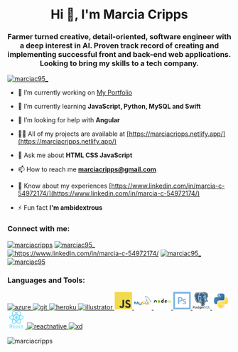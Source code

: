 <h1 align="center">Hi 👋, I'm Marcia Cripps</h1>
<h3 align="center">Farmer turned creative, detail-oriented, software engineer with a deep interest in AI. Proven track record of creating and implementing successful front and back-end web applications. Looking to bring my skills to a tech company.</h3>

<p align="left"> <a href="https://twitter.com/marciac95_" target="blank"><img src="https://img.shields.io/twitter/follow/marciac95_?logo=twitter&style=for-the-badge" alt="marciac95_" /></a> </p>

- 🔭 I’m currently working on [My Portfolio](https://marciacripps.netlify.app/)

- 🌱 I’m currently learning **JavaScript, Python, MySQL and Swift**

- 🤝 I’m looking for help with **Angular**

- 👨‍💻 All of my projects are available at [https://marciacripps.netlify.app/](https://marciacripps.netlify.app/)

- 💬 Ask me about **HTML CSS JavaScript**

- 📫 How to reach me **marciacripps@gmail.com**

- 📄 Know about my experiences [https://www.linkedin.com/in/marcia-c-54972174/](https://www.linkedin.com/in/marcia-c-54972174/)

- ⚡ Fun fact **I'm ambidextrous**

<h3 align="left">Connect with me:</h3>
<p align="left">
<a href="https://codepen.io/marciacripps" target="blank"><img align="center" src="https://raw.githubusercontent.com/rahuldkjain/github-profile-readme-generator/master/src/images/icons/Social/codepen.svg" alt="marciacripps" height="30" width="40" /></a>
<a href="https://twitter.com/marciac95_" target="blank"><img align="center" src="https://raw.githubusercontent.com/rahuldkjain/github-profile-readme-generator/master/src/images/icons/Social/twitter.svg" alt="marciac95_" height="30" width="40" /></a>
<a href="https://linkedin.com/in/https://www.linkedin.com/in/marcia-c-54972174/" target="blank"><img align="center" src="https://raw.githubusercontent.com/rahuldkjain/github-profile-readme-generator/master/src/images/icons/Social/linked-in-alt.svg" alt="https://www.linkedin.com/in/marcia-c-54972174/" height="30" width="40" /></a>
<a href="https://instagram.com/marciac95_" target="blank"><img align="center" src="https://raw.githubusercontent.com/rahuldkjain/github-profile-readme-generator/master/src/images/icons/Social/instagram.svg" alt="marciac95_" height="30" width="40" /></a>
<a href="https://www.youtube.com/c/marciac95" target="blank"><img align="center" src="https://raw.githubusercontent.com/rahuldkjain/github-profile-readme-generator/master/src/images/icons/Social/youtube.svg" alt="marciac95" height="30" width="40" /></a>
</p>

<h3 align="left">Languages and Tools:</h3>
<p align="left"> <a href="https://azure.microsoft.com/en-in/" target="_blank" rel="noreferrer"> <img src="https://www.vectorlogo.zone/logos/microsoft_azure/microsoft_azure-icon.svg" alt="azure" width="40" height="40"/> </a> <a href="https://git-scm.com/" target="_blank" rel="noreferrer"> <img src="https://www.vectorlogo.zone/logos/git-scm/git-scm-icon.svg" alt="git" width="40" height="40"/> </a> <a href="https://heroku.com" target="_blank" rel="noreferrer"> <img src="https://www.vectorlogo.zone/logos/heroku/heroku-icon.svg" alt="heroku" width="40" height="40"/> </a> <a href="https://www.adobe.com/in/products/illustrator.html" target="_blank" rel="noreferrer"> <img src="https://www.vectorlogo.zone/logos/adobe_illustrator/adobe_illustrator-icon.svg" alt="illustrator" width="40" height="40"/> </a> <a href="https://developer.mozilla.org/en-US/docs/Web/JavaScript" target="_blank" rel="noreferrer"> <img src="https://raw.githubusercontent.com/devicons/devicon/master/icons/javascript/javascript-original.svg" alt="javascript" width="40" height="40"/> </a> <a href="https://www.mysql.com/" target="_blank" rel="noreferrer"> <img src="https://raw.githubusercontent.com/devicons/devicon/master/icons/mysql/mysql-original-wordmark.svg" alt="mysql" width="40" height="40"/> </a> <a href="https://nodejs.org" target="_blank" rel="noreferrer"> <img src="https://raw.githubusercontent.com/devicons/devicon/master/icons/nodejs/nodejs-original-wordmark.svg" alt="nodejs" width="40" height="40"/> </a> <a href="https://www.photoshop.com/en" target="_blank" rel="noreferrer"> <img src="https://raw.githubusercontent.com/devicons/devicon/master/icons/photoshop/photoshop-line.svg" alt="photoshop" width="40" height="40"/> </a> <a href="https://www.postgresql.org" target="_blank" rel="noreferrer"> <img src="https://raw.githubusercontent.com/devicons/devicon/master/icons/postgresql/postgresql-original-wordmark.svg" alt="postgresql" width="40" height="40"/> </a> <a href="https://www.python.org" target="_blank" rel="noreferrer"> <img src="https://raw.githubusercontent.com/devicons/devicon/master/icons/python/python-original.svg" alt="python" width="40" height="40"/> </a> <a href="https://reactjs.org/" target="_blank" rel="noreferrer"> <img src="https://raw.githubusercontent.com/devicons/devicon/master/icons/react/react-original-wordmark.svg" alt="react" width="40" height="40"/> </a> <a href="https://reactnative.dev/" target="_blank" rel="noreferrer"> <img src="https://reactnative.dev/img/header_logo.svg" alt="reactnative" width="40" height="40"/> </a> <a href="https://www.adobe.com/products/xd.html" target="_blank" rel="noreferrer"> <img src="https://cdn.worldvectorlogo.com/logos/adobe-xd.svg" alt="xd" width="40" height="40"/> </a> </p>

<p><img align="center" src="https://github-readme-stats.vercel.app/api/top-langs?username=marciacripps&show_icons=true&locale=en&layout=compact" alt="marciacripps" /></p> 
